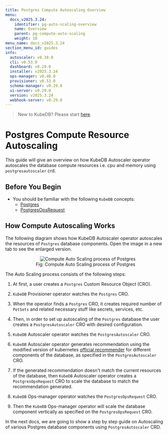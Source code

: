 ```yaml
---
title: Postgres Compute Autoscaling Overview
menu:
  docs_v2025.3.24:
    identifier: pg-auto-scaling-overview
    name: Overview
    parent: pg-compute-auto-scaling
    weight: 10
menu_name: docs_v2025.3.24
section_menu_id: guides
info:
  autoscaler: v0.38.0
  cli: v0.53.0
  dashboard: v0.29.0
  installer: v2025.3.24
  ops-manager: v0.40.0
  provisioner: v0.53.0
  schema-manager: v0.29.0
  ui-server: v0.29.0
  version: v2025.3.24
  webhook-server: v0.29.0
---
```


> New to KubeDB? Please start [here](/docs/v2025.3.24/README).

# Postgres Compute Resource Autoscaling

This guide will give an overview on how KubeDB Autoscaler operator autoscales the database compute resources i.e. cpu and memory using `postgresautoscaler` crd.

## Before You Begin

- You should be familiar with the following `KubeDB` concepts:
  - [Postgres](/docs/v2025.3.24/guides/postgres/concepts/postgres)
  - [PostgresOpsRequest](/docs/v2025.3.24/guides/postgres/concepts/opsrequest)

## How Compute Autoscaling Works

The following diagram shows how KubeDB Autoscaler operator autoscales the resources of `Postgres` database components. Open the image in a new tab to see the enlarged version.

<figure align="center">
  <img alt="Compute Auto Scaling process of Postgres" src="/docs/v2025.3.24/images/postgres/pg-compute-process.svg">
<figcaption align="center">Fig: Compute Auto Scaling process of Postgres</figcaption>
</figure>

The Auto Scaling process consists of the following steps:

1. At first, a user creates a `Postgres` Custom Resource Object (CRO).

2. `KubeDB` Provisioner  operator watches the `Postgres` CRO.

3. When the operator finds a `Postgres` CRO, it creates required number of `PetSets` and related necessary stuff like secrets, services, etc.

4. Then, in order to set up autoscaling of the `Postgres` database the user creates a `PostgresAutoscaler` CRO with desired configuration.

5. `KubeDB` Autoscaler operator watches the `PostgresAutoscaler` CRO.

6. `KubeDB` Autoscaler operator generates recommendation using the modified version of kubernetes [official recommender](https://github.com/kubernetes/autoscaler/tree/master/vertical-pod-autoscaler/pkg/recommender) for different components of the database, as specified in the `PostgresAutoscaler` CRO.

7. If the generated recommendation doesn't match the current resources of the database, then `KubeDB` Autoscaler operator creates a `PostgresOpsRequest` CRO to scale the database to match the recommendation generated.

8. `KubeDB` Ops-manager operator watches the `PostgresOpsRequest` CRO.

9. Then the `KubeDB` Ops-manager operator will scale the database component vertically as specified on the `PostgresOpsRequest` CRO.

In the next docs, we are going to show a step by step guide on Autoscaling of various Postgres database components using `PostgresAutoscaler` CRD.
